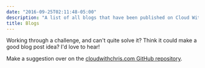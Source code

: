 ```yaml
---
date: "2016-09-25T02:11:48-05:00"
description: "A list of all blogs that have been published on Cloud With Chris"
title: Blogs
---
```

Working through a challenge, and can't quite solve it? Think it could make a good blog post idea? I'd love to hear!

Make a suggestion over on the [cloudwithchris.com GitHub repository](https://github.com/CloudWithChris/cloudwithchris.com/discussions/categories/episode-scheduling-become-a-guest).